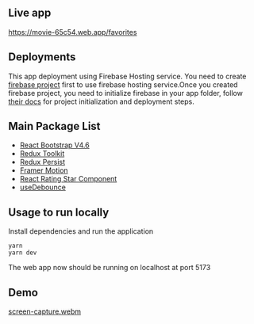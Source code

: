 ## Live app
https://movie-65c54.web.app/favorites

## Deployments

This app deployment using Firebase Hosting service. You need to create [firebase project](https://firebase.google.com) first to use firebase hosting service.Once you created firebase project, you need to initialize firebase in your app folder, follow [their docs](https://firebase.google.com/docs/hosting/quickstart) for project initialization and deployment steps.

## Main Package List

- [React Bootstrap V4.6](https://react-bootstrap-v4.netlify.app)
- [Redux Toolkit](https://redux-toolkit.js.org)
- [Redux Persist](https://www.npmjs.com/package/redux-persist)
- [Framer Motion](https://www.framer.com/motion/)
- [React Rating Star Component](https://www.npmjs.com/package/react-rating-stars-component)
- [useDebounce](https://www.npmjs.com/package/use-debounce)

## Usage to run locally

Install dependencies and run the application

```
yarn
yarn dev
```

The web app now should be running on localhost at port 5173


## Demo
[screen-capture.webm](https://user-images.githubusercontent.com/81730825/204450798-0a185b24-2258-4b0d-95aa-5ab71f53cdca.webm)
